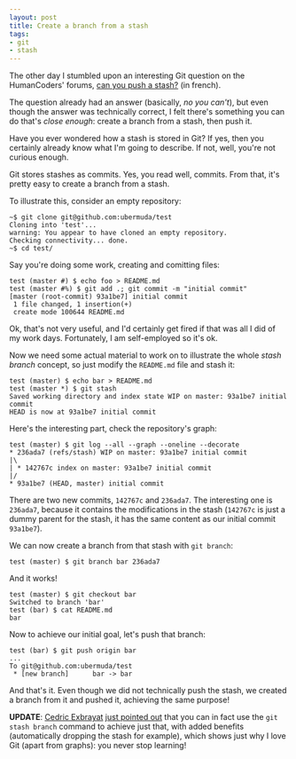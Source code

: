 ```yaml
---
layout: post
title: Create a branch from a stash
tags:
- git
- stash
---
```


The other day I stumbled upon an interesting Git question on the HumanCoders' forums, [can you push a stash?](https://forum.humancoders.com/t/peut-on-pusher-un-stash/390) (in french).

The question already had an answer (basically, *no you can't*), but even though the answer was technically correct, I felt there's something you can do that's *close enough*: create a branch from a stash, then push it.

Have you ever wondered how a stash is stored in Git? If yes, then you certainly already know what I'm going to describe. If not, well, you're not curious enough.

Git stores stashes as commits. Yes, you read well, commits. From that, it's pretty easy to create a branch from a stash.

To illustrate this, consider an empty repository:

    ~$ git clone git@github.com:ubermuda/test
    Cloning into 'test'...
    warning: You appear to have cloned an empty repository.
    Checking connectivity... done.
    ~$ cd test/

Say you're doing some work, creating and comitting files:

    test (master #) $ echo foo > README.md
    test (master #%) $ git add .; git commit -m "initial commit"
    [master (root-commit) 93a1be7] initial commit
     1 file changed, 1 insertion(+)
     create mode 100644 README.md

Ok, that's not very useful, and I'd certainly get fired if that was all I did of my work days. Fortunately, I am self-employed so it's ok.

Now we need some actual material to work on to illustrate the whole *stash branch* concept, so just modify the `README.md` file and stash it:

    test (master) $ echo bar > README.md
    test (master *) $ git stash
    Saved working directory and index state WIP on master: 93a1be7 initial commit
    HEAD is now at 93a1be7 initial commit

Here's the interesting part, check the repository's graph:

    test (master) $ git log --all --graph --oneline --decorate
    * 236ada7 (refs/stash) WIP on master: 93a1be7 initial commit
    |\
    | * 142767c index on master: 93a1be7 initial commit
    |/
    * 93a1be7 (HEAD, master) initial commit

There are two new commits, `142767c` and `236ada7`. The interesting one is `236ada7`, because it contains the modifications in the stash (`142767c` is just a dummy parent for the stash, it has the same content as our initial commit `93a1be7`).

We can now create a branch from that stash with `git branch`:

    test (master) $ git branch bar 236ada7

And it works!

    test (master) $ git checkout bar
    Switched to branch 'bar'
    test (bar) $ cat README.md
    bar

Now to achieve our initial goal, let's push that branch:

    test (bar) $ git push origin bar
    ...
    To git@github.com:ubermuda/test
     * [new branch]      bar -> bar

And that's it. Even though we did not technically push the stash, we created a branch from it and pushed it, achieving the same purpose!

**UPDATE**: [Cedric Exbrayat](https://twitter.com/cedric_exbrayat) [just pointed out](https://twitter.com/cedric_exbrayat/status/520547071569715200) that you can in fact use the `git stash branch` command to achieve just that, with added benefits (automatically dropping the stash for example), which shows just why I love Git (apart from graphs): you never stop learning!